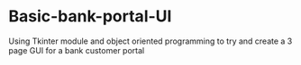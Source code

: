 # Basic-bank-portal-UI
Using Tkinter module and object oriented programming to try and create a 3 page GUI for a bank customer portal
